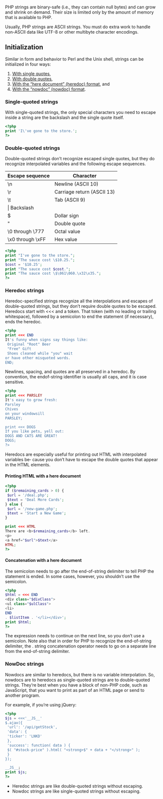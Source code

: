 
PHP strings are binary-safe (i.e., they can contain null bytes) and can grow and shrink on demand. Their size is limited only by the amount of memory that is available to PHP.

Usually, PHP strings are ASCII strings. You must do extra work to handle non-ASCII data like UTF-8 or other multibyte character encodings.

## Initialization

Similar in form and behavior to Perl and the Unix shell, strings can be initialized in four ways:
 
1. [With single quotes](#single-quoted-strings), 
2. [With double quotes](#double-quoted-strings), 
3. [With the “here document” (heredoc) format](#heredoc-strings), and
4. [With the “nowdoc” (nowdoc) format](#nowdoc-strings). 

### Single-quoted strings
With single-quoted strings, the only special characters you need to escape inside a string are the backslash and the single quote itself.

``` php
<?php
print 'I\'ve gone to the store.';
?>

```

### Double-quoted strings

Double-quoted strings don’t recognize escaped single quotes, but they do recognize
interpolated variables and the following escape sequences.

|Escape sequence |Character|
|----------------|---------|
|\n| Newline (ASCII 10)|
|\r| Carriage return (ASCII 13)|
|\t| Tab (ASCII 9)|
|\\| Backslash|
|\$| Dollar sign|
|"| Double quote|
|\0 through \777 |Octal value|
|\x0 through \xFF |Hex value|

``` php
<?php
print "I've gone to the store.";
print "The sauce cost \$10.25.";
$cost = '$10.25';
print "The sauce cost $cost.";
print "The sauce cost \$\061\060.\x32\x35.";
?>
```

### Heredoc strings

Heredoc-specified strings recognize all the interpolations and escapes of double-quoted strings, but they don’t require double quotes to be escaped. Heredocs start with <<< and a token. That token (with no leading or trailing whitespace), followed by a semicolon to end the statement (if necessary), ends the heredoc.

``` php
<?php
print <<< END
It's funny when signs say things like:
 Original "Root" Beer
 "Free" Gift
 Shoes cleaned while "you" wait
or have other misquoted words.
END;

```	

Newlines, spacing, and quotes are all preserved in a heredoc. By convention, the endof-string identifier is usually all caps, and it is case sensitive.

``` php
<?php
print <<< PARSLEY
It's easy to grow fresh:
Parsley
Chives
on your windowsill
PARSLEY;

print <<< DOGS
If you like pets, yell out:
DOGS AND CATS ARE GREAT!
DOGS;
?>

```

Heredocs are especially useful for printing out HTML with interpolated variables be‐
cause you don’t have to escape the double quotes that appear in the HTML elements.


#### Printing HTML with a here document
``` php
<?php
if ($remaining_cards > 0) {
 $url = '/deal.php';
 $text = 'Deal More Cards';
} else {
 $url = '/new-game.php';
 $text = 'Start a New Game';
}

print <<< HTML
There are <b>$remaining_cards</b> left.
<p>
<a href="$url">$text</a>
HTML;
?>
```	
####  Concatenation with a here document

The semicolon needs to go after the end-of-string delimiter to tell PHP the statement is ended. In some cases, however, you shouldn’t use the semicolon. 

``` php
<?php
$html = <<< END
<div class="$divClass">
<ul class="$ulClass">
<li>
END
. $listItem . '</li></div>';
print $html;
?>
```
The expression needs to continue on the next line, so you don’t use a semicolon. Note also that in order for PHP to recognize the end-of-string delimiter, the . string concatenation operator needs to go on a separate line from the end-of-string delimiter.

### NowDoc strings

Nowdocs are similar to heredocs, but there is no variable interpolation. So, nowdocs are to heredocs as single-quoted strings are to double-quoted strings. They’re best when you have a block of non-PHP code, such as JavaScript, that you want to print as part of an HTML page or send to another program.

For example, if you’re using jQuery:

``` php
<?php
$js = <<<'__JS__'
$.ajax({
 'url': '/api/getStock',
 'data': {
 'ticker': 'LNKD'
 },
 'success': function( data ) {
 $( "#stock-price" ).html( "<strong>$" + data + "</strong>" );
 }
});

__JS__;
print $js;
?>
```

+ Heredoc strings are like double-quoted strings without escaping.
+ Nowdoc strings are like single-quoted strings without escaping.

